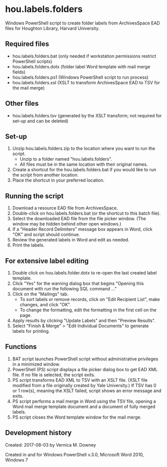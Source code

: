 # hou.labels.folders

Windows PowerShell script to create folder labels from ArchivesSpace EAD files for Houghton Library, Harvard University.

## Required files
* hou.labels.folders.bat (only needed if workstation permissions restrict PowerShell scripts)
* hou.labels.folders.dotx (folder label Word template with mail merge fields)
* hou.labels.folders.ps1 (Windows PowerShell script to run process)
* hou.labels.folders.xsl (XSLT to transform ArchivesSpace EAD to TSV for the mail merge)

## Other files
* hou.labels.folders.tsv (generated by the XSLT transform; not required for set-up and can be deleted)

## Set-up
1. Unzip hou.labels.folders.zip to the location where you want to run the script.
   * Unzip to a folder named "hou.labels.folders".
   * All files must be in the same location with their original names.
1. Create a shortcut for the hou.labels.folders.bat if you would like to run the script from another location.
1. Place the shortcut in your preferred location.

## Running the script
1. Download a resource EAD file from ArchivesSpace.
1. Double-click on hou.labels.folders.bat (or the shortcut to this batch file).
1. Select the downloaded EAD file from the file picker window. (The window may be hidden behind other open windows.)
1. If a "Header Record Delimiters" message box appears in Word, click "OK" and script should continue.
1. Review the generated labels in Word and edit as needed.
1. Print the labels.

## For extensive label editing
1. Double click on hou.labels.folder.dotx to re-open the last created label template.
1. Click "Yes" for the warning dialog box that begins "Opening this document with run the following SQL command ..."
1. Click on the "Mailings" tab.
   * To sort labels or remove records, click on "Edit Recipient List", make changes, and click "OK".
   * To change the formatting, edit the formatting in the first cell on the page.
1. Apply results by clicking "Update Labels" and then "Preview Results".
1. Select "Finish & Merge" > "Edit Individual Documents" to generate labels for printing.

## Functions
1. BAT script launches PowerShell script without administrative privileges in a minimized window.
1. PowerShell (PS) script displays a file picker dialog box to get EAD XML file. If no file is selected, the script exits.
1. PS script transforms EAD XML to TSV with an XSLT file. (XSLT file modified from a file originally created by Yale University.) If TSV has 0 or 1 row(s), meaning the XSLT failed, script shows an error message and exits.
1. PS script performs a mail merge in Word using the TSV file, opening a Word mail merge template document and a document of fully merged labels.
1. PS script closes the Word template window for the mail merge.

## Development history
Created: 2017-08-03 by Vernica M. Downey

Created in and for Windows PowerShell v.3.0, Microsoft Word 2010, Windows 7
